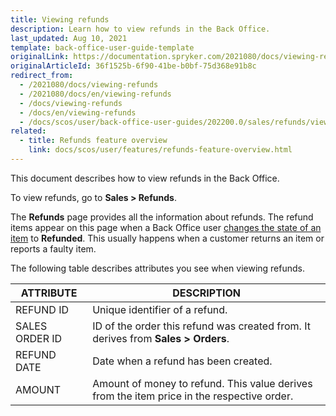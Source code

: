 ```yaml
---
title: Viewing refunds
description: Learn how to view refunds in the Back Office.
last_updated: Aug 10, 2021
template: back-office-user-guide-template
originalLink: https://documentation.spryker.com/2021080/docs/viewing-refunds
originalArticleId: 36f1525b-6f90-41be-b0bf-75d368e91b8c
redirect_from:
  - /2021080/docs/viewing-refunds
  - /2021080/docs/en/viewing-refunds
  - /docs/viewing-refunds
  - /docs/en/viewing-refunds
  - /docs/scos/user/back-office-user-guides/202200.0/sales/refunds/viewing-refunds.html
related:
  - title: Refunds feature overview
    link: docs/scos/user/features/refunds-feature-overview.html
---
```


This document describes how to view refunds in the Back Office.

To view refunds, go to **Sales&nbsp;<span aria-label="and then">></span> Refunds**.

The **Refunds** page provides all the information about refunds. The refund items appear on this page when a Back Office user [changes the state of an item](/docs/scos/user/back-office-user-guides/sales/orders/changing-the-state-of-order-items.html) to **Refunded**. This usually happens when a customer returns an item or reports a faulty item.


The following table describes attributes you see when viewing refunds.

| ATTRIBUTE | DESCRIPTION  |
| --- | --- |
| REFUND ID | Unique identifier of a refund. |
| SALES ORDER ID | ID of the order this refund was created from. It derives from **Sales&nbsp;<span aria-label="and then">></span> Orders**. |
| REFUND DATE | Date when a refund has been created.|
| AMOUNT | Amount of money to refund. This value derives from the item price in the respective order.|
